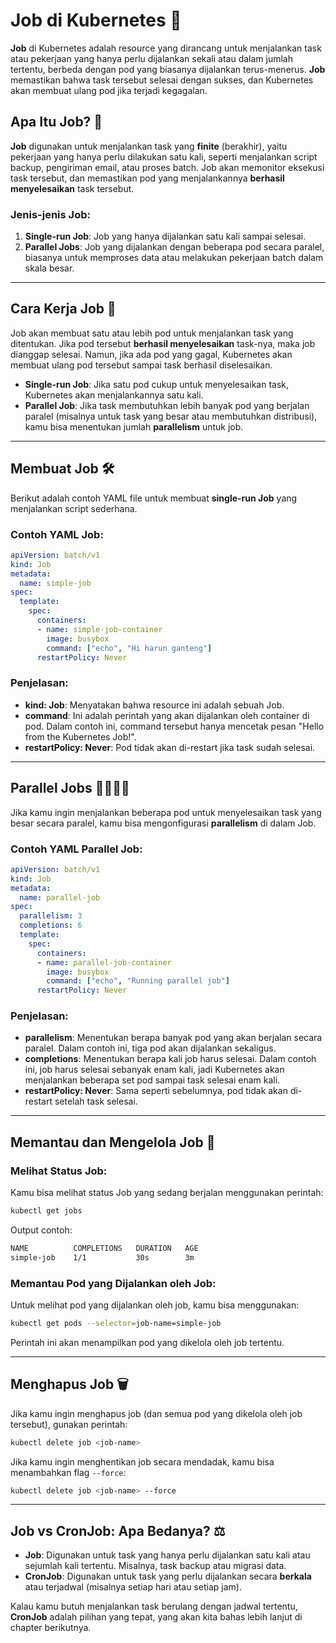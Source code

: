 
# Job di Kubernetes 🎯

**Job** di Kubernetes adalah resource yang dirancang untuk menjalankan task atau pekerjaan yang hanya perlu dijalankan sekali atau dalam jumlah tertentu, berbeda dengan pod yang biasanya dijalankan terus-menerus. **Job** memastikan bahwa task tersebut selesai dengan sukses, dan Kubernetes akan membuat ulang pod jika terjadi kegagalan.

## Apa Itu Job? 🤔

**Job** digunakan untuk menjalankan task yang **finite** (berakhir), yaitu pekerjaan yang hanya perlu dilakukan satu kali, seperti menjalankan script backup, pengiriman email, atau proses batch. Job akan memonitor eksekusi task tersebut, dan memastikan pod yang menjalankannya **berhasil menyelesaikan** task tersebut.

### Jenis-jenis Job:
1. **Single-run Job**: Job yang hanya dijalankan satu kali sampai selesai.
2. **Parallel Jobs**: Job yang dijalankan dengan beberapa pod secara paralel, biasanya untuk memproses data atau melakukan pekerjaan batch dalam skala besar.

---

## Cara Kerja Job 🔄

Job akan membuat satu atau lebih pod untuk menjalankan task yang ditentukan. Jika pod tersebut **berhasil menyelesaikan** task-nya, maka job dianggap selesai. Namun, jika ada pod yang gagal, Kubernetes akan membuat ulang pod tersebut sampai task berhasil diselesaikan.

- **Single-run Job**: Jika satu pod cukup untuk menyelesaikan task, Kubernetes akan menjalankannya satu kali.
- **Parallel Job**: Jika task membutuhkan lebih banyak pod yang berjalan paralel (misalnya untuk task yang besar atau membutuhkan distribusi), kamu bisa menentukan jumlah **parallelism** untuk job.

---

## Membuat Job 🛠️

Berikut adalah contoh YAML file untuk membuat **single-run Job** yang menjalankan script sederhana.

### Contoh YAML Job:
```yaml
apiVersion: batch/v1
kind: Job
metadata:
  name: simple-job
spec:
  template:
    spec:
      containers:
      - name: simple-job-container
        image: busybox
        command: ["echo", "Hi harun ganteng"]
      restartPolicy: Never
```

### Penjelasan:
- **kind: Job**: Menyatakan bahwa resource ini adalah sebuah Job.
- **command**: Ini adalah perintah yang akan dijalankan oleh container di pod. Dalam contoh ini, command tersebut hanya mencetak pesan "Hello from the Kubernetes Job!".
- **restartPolicy: Never**: Pod tidak akan di-restart jika task sudah selesai.

---

## Parallel Jobs 🏃‍♂️🏃‍♀️

Jika kamu ingin menjalankan beberapa pod untuk menyelesaikan task yang besar secara paralel, kamu bisa mengonfigurasi **parallelism** di dalam Job.

### Contoh YAML Parallel Job:
```yaml
apiVersion: batch/v1
kind: Job
metadata:
  name: parallel-job
spec:
  parallelism: 3
  completions: 6
  template:
    spec:
      containers:
      - name: parallel-job-container
        image: busybox
        command: ["echo", "Running parallel job"]
      restartPolicy: Never
```

### Penjelasan:
- **parallelism**: Menentukan berapa banyak pod yang akan berjalan secara paralel. Dalam contoh ini, tiga pod akan dijalankan sekaligus.
- **completions**: Menentukan berapa kali job harus selesai. Dalam contoh ini, job harus selesai sebanyak enam kali, jadi Kubernetes akan menjalankan beberapa set pod sampai task selesai enam kali.
- **restartPolicy: Never**: Sama seperti sebelumnya, pod tidak akan di-restart setelah task selesai.

---

## Memantau dan Mengelola Job 🧰

### Melihat Status Job:
Kamu bisa melihat status Job yang sedang berjalan menggunakan perintah:

```bash
kubectl get jobs
```

Output contoh:
```bash
NAME          COMPLETIONS   DURATION   AGE
simple-job    1/1           30s        3m
```

### Memantau Pod yang Dijalankan oleh Job:
Untuk melihat pod yang dijalankan oleh job, kamu bisa menggunakan:

```bash
kubectl get pods --selector=job-name=simple-job
```

Perintah ini akan menampilkan pod yang dikelola oleh job tertentu.

---

## Menghapus Job 🗑️
Jika kamu ingin menghapus job (dan semua pod yang dikelola oleh job tersebut), gunakan perintah:

```bash
kubectl delete job <job-name>
```

Jika kamu ingin menghentikan job secara mendadak, kamu bisa menambahkan flag `--force`:

```bash
kubectl delete job <job-name> --force
```

---

## Job vs CronJob: Apa Bedanya? ⚖️

- **Job**: Digunakan untuk task yang hanya perlu dijalankan satu kali atau sejumlah kali tertentu. Misalnya, task backup atau migrasi data.
- **CronJob**: Digunakan untuk task yang perlu dijalankan secara **berkala** atau terjadwal (misalnya setiap hari atau setiap jam).

Kalau kamu butuh menjalankan task berulang dengan jadwal tertentu, **CronJob** adalah pilihan yang tepat, yang akan kita bahas lebih lanjut di chapter berikutnya.
